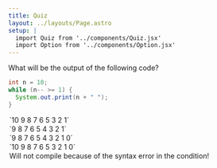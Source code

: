 ```yaml
---
title: Quiz
layout: ../layouts/Page.astro
setup: |
  import Quiz from '../components/Quiz.jsx'
  import Option from '../components/Option.jsx'
---
```


<Quiz client:visible>
What will be the output of the following code?

```java
int n = 10;
while (n-- >= 1) {
  System.out.print(n + " ");
}
```

<Option client:visible>`10 9 8 7 6 5 3 2 1`</Option>
<Option client:visible>`9 8 7 6 5 4 3 2 1`</Option>
<Option client:visible>`9 8 7 6 5 4 3 2 1 0`</Option>
<Option client:visible>`10 9 8 7 6 5 3 2 1 0`</Option>
<Option client:visible>Will not compile because of the syntax error in the condition!</Option>

</Quiz>